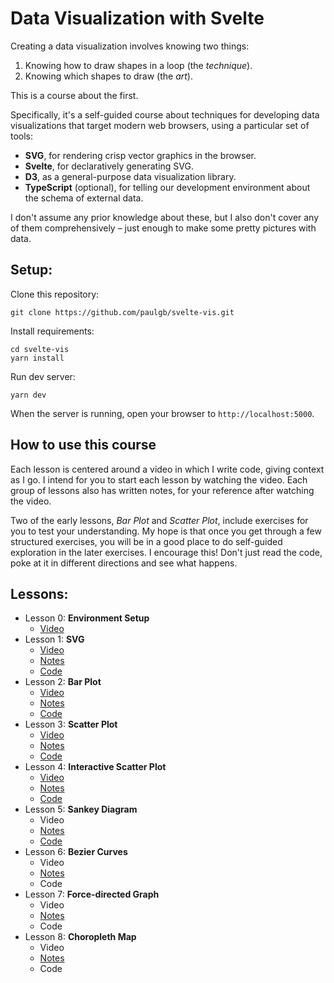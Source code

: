 # Data Visualization with Svelte

Creating a data visualization involves knowing two things:
1. Knowing how to draw shapes in a loop (the _technique_).
2. Knowing which shapes to draw (the _art_).

This is a course about the first.

Specifically, it's a self-guided course about techniques for developing data visualizations that target modern web browsers, using a particular set of tools:

- **SVG**, for rendering crisp vector graphics in the browser.
- **Svelte**, for declaratively generating SVG.
- **D3**, as a general-purpose data visualization library.
- **TypeScript** (optional), for telling our development environment about the schema of external data.

I don't assume any prior knowledge about these, but I also don't cover any of them comprehensively &ndash; just enough to make some pretty pictures with data.

## Setup:

Clone this repository:

    git clone https://github.com/paulgb/svelte-vis.git

Install requirements:

    cd svelte-vis
    yarn install

Run dev server:

    yarn dev

When the server is running, open your browser to `http://localhost:5000`.

## How to use this course

Each lesson is centered around a video in which I write code, giving context as I go. I intend for you to start each lesson by watching the video. Each group of lessons also has written notes, for your reference after watching the video.

Two of the early lessons, _Bar Plot_ and _Scatter Plot_, include exercises for you to test your understanding. My hope is that once you get through a few structured exercises, you will be in a good place to do self-guided exploration in the later exercises. I encourage this! Don't just read the code, poke at it in different directions and see what happens.

## Lessons:

- Lesson 0: **Environment Setup**
    - [Video](https://youtu.be/tm2K3aOH9fI)
- Lesson 1: **SVG**
    - [Video](https://youtu.be/IccaesM1_uM)
    - [Notes](/notes-svg.md)
    - [Code](/src/01-svg.svelte)
- Lesson 2: **Bar Plot**
    - [Video](https://youtu.be/cs7mvhH4uls)
    - [Notes](/notes-bar.md)
    - [Code](/src/02-bar.svelte)
- Lesson 3: **Scatter Plot**
    - [Video](https://youtu.be/aa2ASVLqReY)
    - [Notes](/notes-scatter.md)
    - [Code](/src/03-scatter.svelte)
- Lesson 4: **Interactive Scatter Plot**
    - [Video](https://youtu.be/f-oPZ5REcZc)
    - [Notes](/notes-scatter-interactive.md)
    - [Code](/src/04-scatter-interactive)
- Lesson 5: **Sankey Diagram**
    - Video
    - [Notes](/notes-sankey.md)
    - [Code](/src/05-sankey.svelte)
- Lesson 6: **Bezier Curves**
    - Video
    - [Notes](/notes-sankey.md)
    - Code
- Lesson 7: **Force-directed Graph**
    - Video
    - [Notes](/notes-force.md)
    - Code
- Lesson 8: **Choropleth Map**
    - Video
    - [Notes](/notes-choropleth.md)
    - Code

